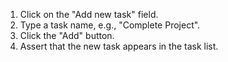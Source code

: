 1. Click on the "Add new task" field.
2. Type a task name, e.g., "Complete Project".
3. Click the "Add" button.
4. Assert that the new task appears in the task list.